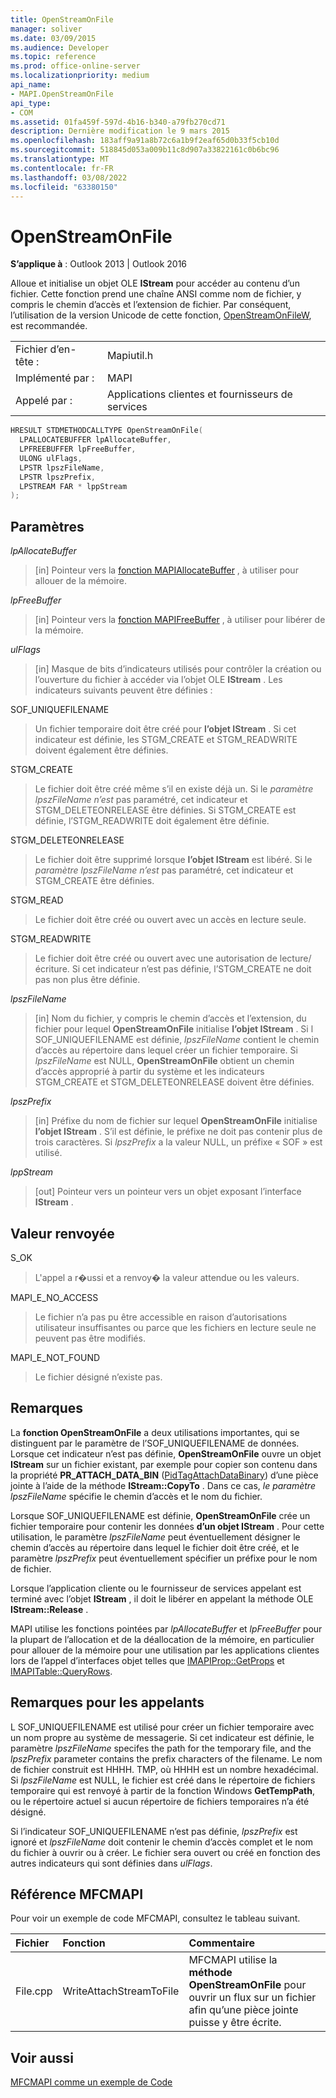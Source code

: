 ```yaml
---
title: OpenStreamOnFile
manager: soliver
ms.date: 03/09/2015
ms.audience: Developer
ms.topic: reference
ms.prod: office-online-server
ms.localizationpriority: medium
api_name:
- MAPI.OpenStreamOnFile
api_type:
- COM
ms.assetid: 01fa459f-597d-4b16-b340-a79fb270cd71
description: Dernière modification le 9 mars 2015
ms.openlocfilehash: 183aff9a91a8b72c6a1b9f2eaf65d0b33f5cb10d
ms.sourcegitcommit: 518845d053a009b11c8d907a33822161c0b6bc96
ms.translationtype: MT
ms.contentlocale: fr-FR
ms.lasthandoff: 03/08/2022
ms.locfileid: "63380150"
---
```

# <a name="openstreamonfile"></a>OpenStreamOnFile

**S’applique à** : Outlook 2013 | Outlook 2016
  
Alloue et initialise un objet OLE **IStream** pour accéder au contenu d’un fichier. Cette fonction prend une chaîne ANSI comme nom de fichier, y compris le chemin d’accès et l’extension de fichier. Par conséquent, l’utilisation de la version Unicode de cette fonction, [OpenStreamOnFileW](openstreamonfilew.md), est recommandée.
  
|||
|:-----|:-----|
|Fichier d’en-tête :  <br/> |Mapiutil.h  <br/> |
|Implémenté par :  <br/> |MAPI  <br/> |
|Appelé par :  <br/> |Applications clientes et fournisseurs de services  <br/> |

```cpp
HRESULT STDMETHODCALLTYPE OpenStreamOnFile(
  LPALLOCATEBUFFER lpAllocateBuffer,
  LPFREEBUFFER lpFreeBuffer,
  ULONG ulFlags,
  LPSTR lpszFileName,
  LPSTR lpszPrefix,
  LPSTREAM FAR * lppStream
);
```

## <a name="parameters"></a>Paramètres

 _lpAllocateBuffer_
  
> [in] Pointeur vers la [fonction MAPIAllocateBuffer](mapiallocatebuffer.md) , à utiliser pour allouer de la mémoire.

 _lpFreeBuffer_
  
> [in] Pointeur vers la [fonction MAPIFreeBuffer](mapifreebuffer.md) , à utiliser pour libérer de la mémoire.

 _ulFlags_
  
> [in] Masque de bits d’indicateurs utilisés pour contrôler la création ou l’ouverture du fichier à accéder via l’objet OLE **IStream** . Les indicateurs suivants peuvent être définies :

SOF_UNIQUEFILENAME
  
> Un fichier temporaire doit être créé pour **l’objet IStream** . Si cet indicateur est définie, les STGM_CREATE et STGM_READWRITE doivent également être définies.

STGM_CREATE
  
> Le fichier doit être créé même s’il en existe déjà un. Si le  _paramètre lpszFileName n’est_ pas paramétré, cet indicateur et STGM_DELETEONRELEASE être définies. Si STGM_CREATE est définie, l’STGM_READWRITE doit également être définie.

STGM_DELETEONRELEASE
  
> Le fichier doit être supprimé lorsque **l’objet IStream** est libéré. Si le  _paramètre lpszFileName n’est_ pas paramétré, cet indicateur et STGM_CREATE être définies.

STGM_READ
  
> Le fichier doit être créé ou ouvert avec un accès en lecture seule.

STGM_READWRITE
  
> Le fichier doit être créé ou ouvert avec une autorisation de lecture/écriture. Si cet indicateur n’est pas définie, l’STGM_CREATE ne doit pas non plus être définie.

 _lpszFileName_
  
> [in] Nom du fichier, y compris le chemin d’accès et l’extension, du fichier pour lequel **OpenStreamOnFile** initialise **l’objet IStream** . Si l SOF_UNIQUEFILENAME est définie, _lpszFileName_ contient le chemin d’accès au répertoire dans lequel créer un fichier temporaire. Si  _lpszFileName_ est NULL, **OpenStreamOnFile** obtient un chemin d’accès approprié à partir du système et les indicateurs STGM_CREATE et STGM_DELETEONRELEASE doivent être définies.

 _lpszPrefix_
  
> [in] Préfixe du nom de fichier sur lequel **OpenStreamOnFile** initialise **l’objet IStream** . S’il est définie, le préfixe ne doit pas contenir plus de trois caractères. Si  _lpszPrefix_ a la valeur NULL, un préfixe « SOF » est utilisé.

 _lppStream_
  
> [out] Pointeur vers un pointeur vers un objet exposant l’interface **IStream** .

## <a name="return-value"></a>Valeur renvoyée

S_OK
  
> L'appel a r�ussi et a renvoy� la valeur attendue ou les valeurs.

MAPI_E_NO_ACCESS
  
> Le fichier n’a pas pu être accessible en raison d’autorisations utilisateur insuffisantes ou parce que les fichiers en lecture seule ne peuvent pas être modifiés.

MAPI_E_NOT_FOUND
  
> Le fichier désigné n’existe pas.

## <a name="remarks"></a>Remarques

La **fonction OpenStreamOnFile** a deux utilisations importantes, qui se distinguent par le paramètre de l’SOF_UNIQUEFILENAME de données. Lorsque cet indicateur n’est pas définie, **OpenStreamOnFile** ouvre un objet **IStream** sur un fichier existant, par exemple pour copier son contenu dans la propriété **PR_ATTACH_DATA_BIN** ([PidTagAttachDataBinary](pidtagattachdatabinary-canonical-property.md)) d’une pièce jointe à l’aide de la méthode **IStream::CopyTo** . Dans ce cas, _le paramètre lpszFileName_ spécifie le chemin d’accès et le nom du fichier.
  
Lorsque SOF_UNIQUEFILENAME est définie, **OpenStreamOnFile** crée un fichier temporaire pour contenir les données **d’un objet IStream** . Pour cette utilisation, le paramètre _lpszFileName_ peut éventuellement désigner le chemin d’accès au répertoire dans lequel le fichier doit être créé, et le paramètre  _lpszPrefix_ peut éventuellement spécifier un préfixe pour le nom de fichier.
  
Lorsque l’application cliente ou le fournisseur de services appelant est terminé avec l’objet **IStream** , il doit le libérer en appelant la méthode OLE **IStream::Release** .
  
MAPI utilise les fonctions pointées par _lpAllocateBuffer_ et _lpFreeBuffer_ pour la plupart de l’allocation et de la déallocation de la mémoire, en particulier pour allouer de la mémoire pour une utilisation par les applications clientes lors de l’appel d’interfaces objet telles que [IMAPIProp::GetProps](imapiprop-getprops.md) et [IMAPITable::QueryRows](imapitable-queryrows.md).
  
## <a name="notes-to-callers"></a>Remarques pour les appelants

L SOF_UNIQUEFILENAME est utilisé pour créer un fichier temporaire avec un nom propre au système de messagerie. Si cet indicateur est définie, le paramètre _lpszFileName_ specifes the path for the temporary file, and the _lpszPrefix_ parameter contains the prefix characters of the filename. Le nom de fichier construit est <prefix>HHHH. TMP, où HHHH est un nombre hexadécimal. Si _lpszFileName_ est NULL, le fichier est créé dans le répertoire de fichiers temporaire qui est renvoyé à partir de la fonction Windows **GetTempPath**, ou le répertoire actuel si aucun répertoire de fichiers temporaires n’a été désigné.
  
Si l’indicateur SOF_UNIQUEFILENAME n’est pas définie, _lpszPrefix_ est ignoré et _lpszFileName_ doit contenir le chemin d’accès complet et le nom du fichier à ouvrir ou à créer. Le fichier sera ouvert ou créé en fonction des autres indicateurs qui sont définies dans _ulFlags_.
  
## <a name="mfcmapi-reference"></a>Référence MFCMAPI

Pour voir un exemple de code MFCMAPI, consultez le tableau suivant.
  
|**Fichier**|**Fonction**|**Commentaire**|
|:-----|:-----|:-----|
|File.cpp  <br/> |WriteAttachStreamToFile  <br/> |MFCMAPI utilise la **méthode OpenStreamOnFile** pour ouvrir un flux sur un fichier afin qu’une pièce jointe puisse y être écrite. |

## <a name="see-also"></a>Voir aussi

[MFCMAPI comme un exemple de Code](mfcmapi-as-a-code-sample.md)
